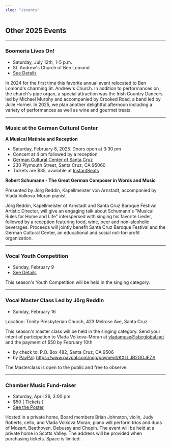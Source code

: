 ```yaml
---
slug: "/events"
---
```

## Other 2025 Events


----

### Boomeria Lives On!
* Saturday, July 12th, 1-5 p.m.
* St. Andrew's Church of Ben Lomond
* [See Details](/boomeria)

In 2024 for the first time this favorite annual event relocated to Ben Lomond's charming St. Andrew's Church. In addition to performances on the church's pipe organ, a special attraction was the Irish Country Dancers led by Michael Murphy and accompanied by Crooked Road, a band led by Julie Horner.  In 2025, we plan another delightful afternoon including a variety of performances as well as wine and gourmet treats.


----

### Music at the German Cultural Center

**A Musical Matinée and Reception**

* Saturday, February 8, 2025. Doors open at 3:30 pm
* Concert at 4 pm followed by a reception
* [German Cultural Center of Santa Cruz](https://www.germanculturalcentersantacruz.com/)
* 230 Plymouth Street, Santa Cruz, CA 95060
* Tickets are $35, available at [InstantSeats](https://www.instantseats.com/index.cfm?fuseaction=buy.event&eventID=B2727254-DEB7-4B6B-C8EF7F1CF1987C2F)

**Robert Schumann - The Great German Composer in Words and Music**

Presented by Jörg Reddin, Kapellmeister von Arnstadt, accompanied by Vlada Volkova-Moran pianist

Jörg Reddin, Kapellmeister of Arnstadt and Santa Cruz Baroque Festival Artistic Director, will give an engaging talk about Schumann's "Musical Rules for Home and Life" interspersed with singing his favorite Lieder, followed by a reception featuring food, wine, beer and non-alcoholic beverages.  Proceeds will jointly benefit Santa Cruz Baroque Festival and the German Cultural Center, an educational and social not-for-profit organization.

----

### Vocal Youth Competition
* Sunday, February 9
* [See Details](/youth2)

This season's Youth Competition will be held in the singing category.

----

### Vocal Master Class Led by Jörg Reddin
* Sunday, February 16

Location: Trinity Presbyterian Church, 423 Melrose Ave, Santa Cruz

This season's master class will be held in the singing category.  Send your intent of participation to Vlada Volkova-Moran at vladamuse@sbcglobal.net and the payment of $50 by February 10th

* by check to: P.O. Box 482, Santa Cruz, CA 9506
* by [PayPal](https://www.paypal.com/ncp/payment/KXLLJB2GDJEZA): https://www.paypal.com/ncp/payment/KXLLJB2GDJEZA

The Masterclass is open to the public and free to observe.

----

### Chamber Music Fund-raiser 
* Saturday, April 26, 3:00 pm
* $50  ( [Tickets](https://www.instantseats.com/index.cfm?fuseaction=buy.event&eventID=58EC3A3D-9CA3-54DF-3C9D43A7D4FA7058) )
* [See the Poster](../Apr_25_fundraiser_poster.pdf)


Hosted in a private home, Board members Brian Johnston, violin, Judy Roberts, cello, and Vlada Volkova Moran, piano will perform trios and duos of Mozart, Beethoven, Debussy and Chopin. The event will be held at a private home in Scotts Valley. The address will be provided when purchasing tickets. Space is limited.

